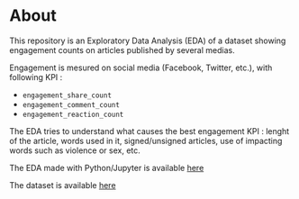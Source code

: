 # About

This repository is an Exploratory Data Analysis (EDA) of a dataset showing engagement counts on articles published by several medias.

Engagement is mesured on social media (Facebook, Twitter, etc.), with following KPI :

- `engagement_share_count`
- `engagement_comment_count`
- `engagement_reaction_count`

The EDA tries to understand what causes the best engagement KPI : lenght of the article, words used in it, signed/unsigned articles, use of impacting words such as violence or sex, etc.

The EDA made with Python/Jupyter is available [here]('./index.ipynb')

The dataset is available [here]('./articles_data.csv')

